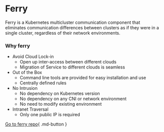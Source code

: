 # Ferry

Ferry is a Kubernetes multicluster communication component that eliminates communication differences between clusters
as if they were in a single cluster, regardless of their network environments.

### Why ferry

- Avoid Cloud Lock-in
    - Open up inter-access between different clouds
    - Migration of Service to different clouds is seamless
- Out of the Box
    - Command line tools are provided for easy installation and use
    - Centrally defined rules
- No Intrusion
    - No dependency on Kubernetes version
    - No dependency on any CNI or network environment
    - No need to modify existing environment
- Intranet Traversal
    - Only one public IP is required

[Go to ferry repo](https://github.com/ferryproxy/ferry){ .md-button }
